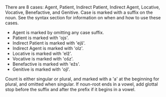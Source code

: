There are 8 cases: Agent, Patient, Indirect Patient, Indirect Agent, Locative, Vocative, Benefactive, and Genitive. Case is marked with a suffix on the noun. See the syntax section for information on when and how to use these cases.

* Agent is marked by omitting any case suffix.
* Patient is marked with 'ojs'.
* Indirect Patient is marked with 'ejš'.
* Indirect Agent is marked with 'olz'.
* Locative is marked with 'elž'.
* Vocative is marked with 'ošz'.
* Benefactive is marked with 'ežs'.
* Genitive is marked with 'ojl'.

Count is either singular or plural, and marked with a 'a' at the beginning for plural, and omitted when singular. If noun-root ends in a vowel, add glottal stop before the suffix and after the prefix if it begins in a vowel.
